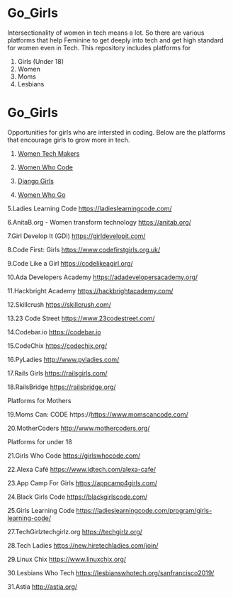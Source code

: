 # Go_Girls
Intersectionality of women in tech means a lot. So there are various platforms that help Feminine to get deeply into tech and get high standard for women even in Tech. This repository includes platforms for
1. Girls (Under 18)
2. Women
3. Moms
4. Lesbians

# Go_Girls
Opportunities for girls who are intersted in coding.
Below are the platforms that encourage girls to grow more in tech.

1. [Women Tech Makers](https://www.womentechmakers.com)

2. [Women Who Code](https://www.womenwhocode.com)

3. [Django Girls](https://djangogirls.org)

4. [Women Who Go](https://www.womenwhogo.org)

5.Ladies Learning Code
https://ladieslearningcode.com/

6.AnitaB.org - Women transform technology
https://anitab.org/

7.Girl Develop It (GDI)
https://girldevelopit.com/

8.Code First: Girls
https://www.codefirstgirls.org.uk/

9.Code Like a Girl
https://codelikeagirl.org/

10.Ada Developers Academy
https://adadevelopersacademy.org/

11.Hackbright Academy
https://hackbrightacademy.com/

12.Skillcrush
https://skillcrush.com/

13.23 Code Street
https://www.23codestreet.com/

14.Codebar.io
https://codebar.io

15.CodeChix
https://codechix.org/

16.PyLadies
http://www.pyladies.com/

17.Rails Girls
https://railsgirls.com/

18.RailsBridge
https://railsbridge.org/

Platforms for Mothers 

19.Moms Can: CODE
https://https://www.momscancode.com/

20.MotherCoders
http://www.mothercoders.org/

Platforms for under 18

21.Girls Who Code
https://girlswhocode.com/

22.Alexa Café
https://www.idtech.com/alexa-cafe/

23.App Camp For Girls
https://appcamp4girls.com/

24.Black Girls Code
https://blackgirlscode.com/

25.Girls Learning Code
https://ladieslearningcode.com/program/girls-learning-code/

27.TechGirlztechgirlz.org
https://techgirlz.org/

28.Tech Ladies
https://new.hiretechladies.com/join/

29.Linux Chix
https://www.linuxchix.org/

30.Lesbians Who Tech
https://lesbianswhotech.org/sanfrancisco2019/

31.Astia
http://astia.org/














